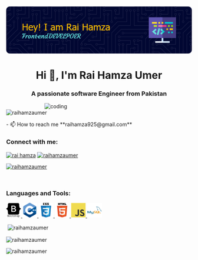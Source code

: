 ![logo](https://github.com/raihamzaumer/raihamzaumer/blob/main/github-header-image%20(1).png)
<h1 align="center">Hi 👋, I'm Rai Hamza Umer</h1>
<h3 align="center">A passionate software Engineer from Pakistan</h3>
<img align="right" alt="coding" width="400px" src="https://user-images.githubusercontent.com/55389276/140866485-8fb1c876-9a8f-4d6a-98dc-08c4981eaf70.gif"> 

<p align="left"> <img src="https://komarev.com/ghpvc/?username=raihamzaumer&label=Profile%20views&color=0e75b6&style=flat" alt="raihamzaumer" /> </p>
- 📫 How to reach me **raihamza925@gmail.com**

<h3 align="left">Connect with me:</h3>
<p align="left">
<a href="https://linkedin.com/in/rai hamza" target="blank"><img align="center" src="https://raw.githubusercontent.com/rahuldkjain/github-profile-readme-generator/master/src/images/icons/Social/linked-in-alt.svg" alt="rai hamza" height="30" width="40" /></a>
<a href="https://instagram.com/raihamzaumer" target="blank"><img align="center" src="https://raw.githubusercontent.com/rahuldkjain/github-profile-readme-generator/master/src/images/icons/Social/instagram.svg" alt="raihamzaumer" height="30" width="40" /></a>
</p>
<p align="left"> <a href="https://github.com/ryo-ma/github-profile-trophy"><img src="https://github-profile-trophy.vercel.app/?username=raihamzaumer" alt="raihamzaumer" /></a> </p>

<p align="left"> <a href="https://twitter.com/" target="blank"><img src="https://img.shields.io/twitter/follow/?logo=twitter&style=for-the-badge" alt="" /></a> </p>



<h3 align="left">Languages and Tools:</h3>
<p align="left"> <a href="https://getbootstrap.com" target="_blank" rel="noreferrer"> <img src="https://raw.githubusercontent.com/devicons/devicon/master/icons/bootstrap/bootstrap-plain-wordmark.svg" alt="bootstrap" width="40" height="40"/> </a> <a href="https://www.w3schools.com/cpp/" target="_blank" rel="noreferrer"> <img src="https://raw.githubusercontent.com/devicons/devicon/master/icons/cplusplus/cplusplus-original.svg" alt="cplusplus" width="40" height="40"/> </a> <a href="https://www.w3schools.com/css/" target="_blank" rel="noreferrer"> <img src="https://raw.githubusercontent.com/devicons/devicon/master/icons/css3/css3-original-wordmark.svg" alt="css3" width="40" height="40"/> </a> <a href="https://www.w3.org/html/" target="_blank" rel="noreferrer"> <img src="https://raw.githubusercontent.com/devicons/devicon/master/icons/html5/html5-original-wordmark.svg" alt="html5" width="40" height="40"/> </a> <a href="https://developer.mozilla.org/en-US/docs/Web/JavaScript" target="_blank" rel="noreferrer"> <img src="https://raw.githubusercontent.com/devicons/devicon/master/icons/javascript/javascript-original.svg" alt="javascript" width="40" height="40"/> </a> <a href="https://www.mysql.com/" target="_blank" rel="noreferrer"> <img src="https://raw.githubusercontent.com/devicons/devicon/master/icons/mysql/mysql-original-wordmark.svg" alt="mysql" width="40" height="40"/> </a> </p>

<p>&nbsp;<img align="center" src="https://github-readme-stats.vercel.app/api?username=raihamzaumer&show_icons=true&locale=en" alt="raihamzaumer" /></p>
<p><img align="center" src="https://github-readme-streak-stats.herokuapp.com/?user=raihamzaumer&" alt="raihamzaumer" /></p>
<p><img align="left" src="https://github-readme-stats.vercel.app/api/top-langs?username=raihamzaumer&show_icons=true&locale=en&layout=compact" alt="raihamzaumer" /></p>

